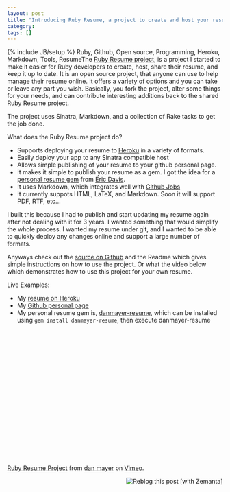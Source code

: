 ```yaml
---
layout: post
title: "Introducing Ruby Resume, a project to create and host your resume"
category:
tags: []
---
```

{% include JB/setup %}
Ruby, Github, Open source, Programming, Heroku, Markdown, Tools, ResumeThe <a href="http://github.com/danmayer/Resume">Ruby Resume project</a>, is a project I started to make it easier for Ruby developers to create, host, share their resume, and keep it up to date. It is an open source project, that anyone can use to help manage their resume online. It offers a variety of options and you can take or leave any part you wish. Basically, you fork the project, alter some things for your needs, and can contribute interesting additions back to the shared Ruby Resume project.

The project uses Sinatra, Markdown, and a collection of Rake tasks to get the job done. 

What does the Ruby Resume project do?
<ul>
<li>Supports deploying your resume to <a href="http://heroku.com">Heroku</a> in a variety of formats.</li>
<li>Easily deploy your app to any Sinatra compatible host</li>
<li>Allows simple publishing of your resume to your github personal page.</li>
<li>It makes it simple to publish your resume as a gem. I got the idea for a <a href="http://groups.google.com/group/rails-business/msg/68cf8a890c0d4fc8?pli=1">personal resume gem</a> from <a href="http://twitter.com/edavis10">Eric Davis</a>.</li>
<li>It uses Markdown, which integrates well with <a href="http://github.com/blog/553-looking-for-a-job-let-github-help">Github Jobs</a></li>
<li>It currently suppots HTML, LaTeX, and Markdown. Soon it will support PDF, RTF, etc...</li>
</ul>

I built this because I had to publish and start updating my resume again after not dealing with it for 3 years. I wanted something that would simplify the whole process. I wanted my resume under git, and I wanted to be able to quickly deploy any changes online and support a large number of formats.

Anyways check out the <a href="http://github.com/danmayer/Resume">source on Github</a> and the Readme which gives simple instructions on how to use the project. Or what the video below which demonstrates how to use this project for your own resume.

Live Examples:
<ul>
<li>My <a href="http://resume.mayerdan.com">resume on Heroku</a></li>
<li>My <a href="http://danmayer.github.com">Github personal page</a></li>
<li>My personal resume gem is, <a href="http://rubygems.org/gems/danmayer-resume">danmayer-resume</a>, which can be installed using <code>gem install danmayer-resume</code>, then execute danmayer-resume</li>
</ul>

<object width="400" height="300"><param name="allowfullscreen" value="true" /><param name="allowscriptaccess" value="always" /><param name="movie" value="http://vimeo.com/moogaloop.swf?clip_id=11642402&amp;server=vimeo.com&amp;show_title=1&amp;show_byline=1&amp;show_portrait=0&amp;color=&amp;fullscreen=1" /><embed src="http://vimeo.com/moogaloop.swf?clip_id=11642402&amp;server=vimeo.com&amp;show_title=1&amp;show_byline=1&amp;show_portrait=0&amp;color=&amp;fullscreen=1" type="application/x-shockwave-flash" allowfullscreen="true" allowscriptaccess="always" width="400" height="300"></embed></object><p><a href="http://vimeo.com/11642402">Ruby Resume Project</a> from <a href="http://vimeo.com/danmayer">dan mayer</a> on <a href="http://vimeo.com">Vimeo</a>.</p>

<div class="zemanta-pixie" style="margin-top:10px;height:15px"><a class="zemanta-pixie-a" href="http://reblog.zemanta.com/zemified/8c8aa943-8dd9-4306-a95c-2dbff0b07c08/" title="Reblog this post [with Zemanta]"><img class="zemanta-pixie-img" src="http://img.zemanta.com/reblog_e.png?x-id=8c8aa943-8dd9-4306-a95c-2dbff0b07c08" alt="Reblog this post [with Zemanta]" style="border:none;float:right"></a><span class="zem-script more-related pretty-attribution"><script type="text/javascript" src="http://static.zemanta.com/readside/loader.js" defer="defer"></script></span></div>